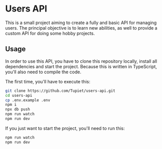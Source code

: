 # Users API
This is a small project aiming to create a fully and basic API for managing users. 
The principal objective is to learn new abilities, as well to provide a custom API for doing some hobby projects.

## Usage
In order to use this API, you have to clone this repository locally, install all dependencies and start the project. Because this is written in TypeScript, you'll also need to compile the code.

The first time, you'll have to execute this:

```bash
git clone https://github.com/Tupiet/users-api.git
cd users-api
cp .env.example .env
npm i
npx db push
npm run watch
npm run dev
```

If you just want to start the project, you'll need to run this:

```bash
npm run watch
npm run dev
```